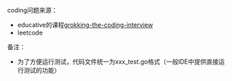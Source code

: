 coding问题来源：
* educative的课程[grokking-the-coding-interview](https://www.educative.io/courses/grokking-the-coding-interview?aff=K7qB)
* leetcode

备注：
* 为了方便运行测试，代码文件统一为xxx_test.go格式（一般IDE中提供直接运行测试的功能）